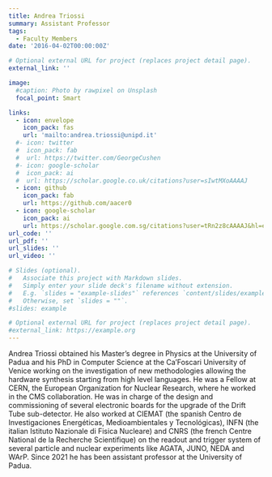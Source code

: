 ```yaml
--- 
title: Andrea Triossi
summary: Assistant Professor
tags:
  - Faculty Members
date: '2016-04-02T00:00:00Z'

# Optional external URL for project (replaces project detail page).
external_link: ''

image:
  #caption: Photo by rawpixel on Unsplash
  focal_point: Smart

links:
  - icon: envelope
    icon_pack: fas
    url: 'mailto:andrea.triossi@unipd.it'
  #- icon: twitter
  #  icon_pack: fab
  #  url: https://twitter.com/GeorgeCushen
  #- icon: google-scholar
  #  icon_pack: ai
  #  url: https://scholar.google.co.uk/citations?user=sIwtMXoAAAAJ
  - icon: github
    icon_pack: fab
    url: https://github.com/aacer0
  - icon: google-scholar
    icon_pack: ai
    url: https://scholar.google.com.sg/citations?user=tRn2z8cAAAAJ&hl=en
url_code: ''
url_pdf: ''
url_slides: ''
url_video: ''

# Slides (optional).
#   Associate this project with Markdown slides.
#   Simply enter your slide deck's filename without extension.
#   E.g. `slides = "example-slides"` references `content/slides/example-slides.md`.
#   Otherwise, set `slides = ""`.
#slides: example

# Optional external URL for project (replaces project detail page).
#external_link: https://example.org
---
```


Andrea Triossi obtained his Master’s degree in Physics at the University of Padua and his PhD in Computer Science at the Ca’Foscari University of Venice working on the investigation of new methodologies allowing the hardware synthesis starting from high level languages. He was a Fellow at CERN, the European Organization for Nuclear Research, where he worked in the CMS collaboration. He was in charge of the design and commissioning of several electronic boards for the upgrade of the Drift Tube sub-detector. He also worked at CIEMAT (the spanish Centro de Investigaciones Energéticas, Medioambientales y Tecnológicas), INFN (the italian Istituto Nazionale di Fisica Nucleare) and CNRS (the french Centre National de la Recherche Scientifique) on the readout and trigger system of several particle and nuclear experiments like AGATA, JUNO, NEDA and WArP. Since 2021 he has been assistant professor at the University of Padua.
